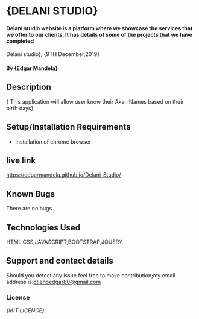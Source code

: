 # {DELANI STUDIO}
#### Delani studio website is a platform where we showcase the services that we offer to our clients. It has details of some of the projects that we have completed 
  Delani studio}, {9TH December,2019}
#### By **{Edgar Mandela}**
## Description
{ This application will allow user know their Akan Names based on their birth days}
## Setup/Installation Requirements
* Installation of chrome browser
## live link 
https://edgarmandela.github.io/Delani-Studio/
## Known Bugs
There are no bugs 
## Technologies Used
HTML,CSS,JAVASCRIPT,BOOTSTRAP,JQUERY
## Support and contact details
Should you detect any issue feel free to make contribution;my email address is:otienoedgar80@gmail.com
### License
*{MIT LICENCE}*

